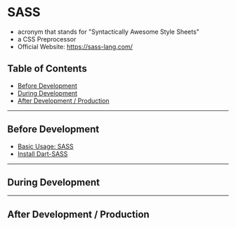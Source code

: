 # SASS
* acronym that stands for "Syntactically Awesome Style Sheets"
* a CSS Preprocessor
* Official Website: https://sass-lang.com/

## Table of Contents
* [Before Development](#before-development)
* [During Development](#during-development)
* [After Development / Production](#after-development--production)

---

## Before Development
* [Basic Usage: SASS](basic-usage.md)
* [Install Dart-SASS](install.md)
---

## During Development

---

## After Development / Production
